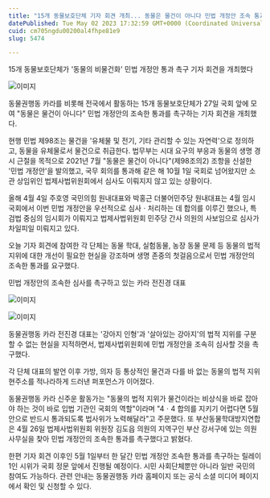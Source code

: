 ```yaml
---
title: "15개 동물보호단체 기자 회견 개최... 동물은 물건이 아니다 민법 개정안 조속 통과 촉구"
datePublished: Tue May 02 2023 17:32:59 GMT+0000 (Coordinated Universal Time)
cuid: cm705ngdu00200al4fhpe81e9
slug: 5474

---
```



15개 동물보호단체가 '동물의 비물건화' 민법 개정안 통과 촉구 기자 회견을 개최했다

![이미지](https://cdn.hashnode.com/res/hashnode/image/upload/v1739258572314/4d5f7092-aad5-4e00-9713-d378e61a1fea.jpeg)

동물권행동 카라를 비롯해 전국에서 활동하는 15개 동물보호단체가 27일 국회 앞에 모여 "동물은 물건이 아니다" 민법 개정안의 조속한 통과를 촉구하는 기자 회견을 개최했다.

현행 민법 제98조는 물건을 '유체물 및 전기, 기타 관리할 수 있는 자연력'으로 정의하고, 동물을 유체물로서 물건으로 취급한다. 법무부는 시대 요구의 부응과 동물의 생명 경시 근절을 목적으로 2021년 7월 "동물은 물건이 아니다"(제98조의2) 조항을 신설한 '민법 개정안'을 발의했고, 국무 회의를 통과해 같은 해 10월 1일 국회로 넘어왔지만 소관 상임위인 법제사법위원회에서 심사도 이뤄지지 않고 있는 상황이다.

올해 4월 4일 주호영 국민의힘 원내대표와 박홍근 더불어민주당 원내대표는 4월 임시 국회에서 이번 민법 개정안을 우선적으로 심사ㆍ처리하는 데 합의를 이루긴 했으나, 특검법 중심의 임시회가 이뤄지고 법제사법위원회 민주당 간사 의원의 사보임으로 심사가 차일피일 미뤄지고 있다.

오늘 기자 회견에 참여한 각 단체는 동물 학대, 실험동물, 농장 동물 문제 등 동물의 법적 지위에 대한 개선이 필요한 현실을 강조하며 생명 존중의 첫걸음으로서 민법 개정안의 조속한 통과를 요구했다.

민법 개정안의 조속한 심사를 촉구하고 있는 카라 전진경 대표

![이미지](https://cdn.hashnode.com/res/hashnode/image/upload/v1739258574589/99ff5875-f120-441b-b7be-bbe30b356dbf.jpeg)

![이미지](https://cdn.hashnode.com/res/hashnode/image/upload/v1739258577216/a7a009c4-8a89-4e5d-a00e-a993e01ce86b.jpeg)

동물권행동 카라 전진경 대표는 '강아지 인형'과 '살아있는 강아지'의 법적 지위를 구분할 수 없는 현실을 지적하면서, 법제사법위원회에 민법 개정안을 조속히 심사할 것을 촉구했다.

각 단체 대표의 발언 이후 가방, 의자 등 통상적인 물건과 다를 바 없는 동물의 법적 지위 현주소를 적나라하게 드러낸 퍼포먼스가 이어졌다.

동물권행동 카라 신주운 활동가는 "동물의 법적 지위가 물건이라는 비상식을 바로 잡아야 하는 것이 바로 입법 기관인 국회의 역할"이라며 "4ㆍ4 합의를 지키기 어렵다면 5월 안으로 반드시 통과되도록 법사위가 노력해달라"고 주문했다. 또 부산동물학대방지연합은 4월 26일 법제사법위원회 위원장 김도읍 의원의 지역구인 부산 강서구에 있는 의원 사무실을 찾아 민법 개정안의 조속한 통과를 촉구했다고 밝혔다.

한편 기자 회견 이후인 5월 1일부터 한 달간 민법 개정안 조속한 통과를 촉구하는 릴레이 1인 시위가 국회 정문 앞에서 진행될 예정이다. 시민 사회단체뿐만 아니라 일반 국민의 참여도 가능하다. 관련 안내는 동물권행동 카라 홈페이지 또는 공식 소셜 미디어 페이지에서 확인 및 신청할 수 있다.